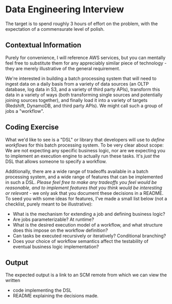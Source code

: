 # Data Engineering Interview

The target is to spend roughly 3 hours of effort on the problem, with the expectation of a commensurate level of polish.

## Contextual Information

Purely for convenience, I will reference AWS services, but you can mentally feel free to substitute them for any appreciably similar piece of technology - they are merely illustrative of the general requirement.

We're interested in building a batch processing system that will need to ingest data on a daily basis from a variety of data sources (an OLTP database, log data in S3, and a variety of third party APIs), transform this data in a variety of ways (both transforming single sources and potentially joining sources together), and finally load it into a variety of targets (Redshift, DynamoDB, and third party APIs).  We might call such a group of jobs a "workflow".

## Coding Exercise

What we'd like to see is a "DSL" or library that developers will use to *define workflows* for this batch processing system.  To be very clear about scope: We are not expecting any specific business logic, nor are we expecting you to implement an execution engine to actually run these tasks.  It's *just* the DSL that allows someone to specify a workflow.

Additionally, there are a wide range of tradeoffs available in a batch processing system, and a wide range of features that can be implemented in such a DSL.  *Please feel free to make any tradeoffs you feel would be reasonable, and to implement features that you think would be interesting or relevant* - we only ask that you document these decisions in a README.  To seed you with some ideas for features, I've made a small list below (not a checklist, purely meant to be illustrative):

- What is the mechanism for extending a job and defining business logic?
- Are jobs parameterizable? At runtime?
- What is the desired execution model of a workflow, and what structure does this impose on the workflow definition?
- Can tasks be executed recursively or iteratively?  Conditional branching?
- Does your choice of workflow semantics affect the testability of eventual business logic implementation?

## Output

The expected output is a link to an SCM remote from which we can view the written

- code implementing the DSL
- README explaining the decisions made.

